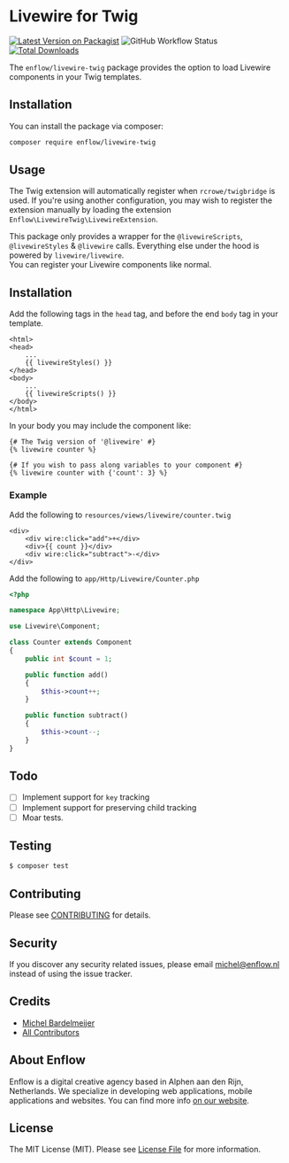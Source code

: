 # Livewire for Twig

[![Latest Version on Packagist](https://img.shields.io/packagist/v/enflow/livewire-twig.svg?style=flat-square)](https://packagist.org/packages/enflow/livewire-twig)
![GitHub Workflow Status](https://github.com/enflow/livewire-twig/workflows/run-tests/badge.svg)
[![Total Downloads](https://img.shields.io/packagist/dt/enflow/livewire-twig.svg?style=flat-square)](https://packagist.org/packages/enflow/livewire-twig)

The `enflow/livewire-twig` package provides the option to load Livewire components in your Twig templates.

## Installation
You can install the package via composer:

``` bash
composer require enflow/livewire-twig
```

## Usage
The Twig extension will automatically register when `rcrowe/twigbridge` is used.
If you're using another configuration, you may wish to register the extension manually by loading the extension `Enflow\LivewireTwig\LivewireExtension`.

This package only provides a wrapper for the `@livewireScripts`, `@livewireStyles` & `@livewire` calls. Everything else under the hood is powered by `livewire/livewire`.   
You can register your Livewire components like normal. 

## Installation

Add the following tags in the `head` tag, and before the end `body` tag in your template.

```twig
<html>
<head>
    ...
    {{ livewireStyles() }}
</head>
<body>
    ...
    {{ livewireScripts() }}
</body>
</html>
```

In your body you may include the component like:

```twig
{# The Twig version of '@livewire' #}
{% livewire counter %}

{# If you wish to pass along variables to your component #}
{% livewire counter with {'count': 3} %}
```

### Example

Add the following to `resources/views/livewire/counter.twig`
```twig
<div>
    <div wire:click="add">+</div>
    <div>{{ count }}</div>
    <div wire:click="subtract">-</div>
</div>
```

Add the following to `app/Http/Livewire/Counter.php`
```php
<?php

namespace App\Http\Livewire;

use Livewire\Component;

class Counter extends Component
{
    public int $count = 1;

    public function add()
    {
        $this->count++;
    }

    public function subtract()
    {
        $this->count--;
    }
}
```

## Todo
- [ ] Implement support for `key` tracking
- [ ] Implement support for preserving child tracking
- [ ] Moar tests.

## Testing
``` bash
$ composer test
```

## Contributing
Please see [CONTRIBUTING](CONTRIBUTING.md) for details.

## Security
If you discover any security related issues, please email michel@enflow.nl instead of using the issue tracker.

## Credits
- [Michel Bardelmeijer](https://github.com/mbardelmeijer)
- [All Contributors](../../contributors)

## About Enflow
Enflow is a digital creative agency based in Alphen aan den Rijn, Netherlands. We specialize in developing web applications, mobile applications and websites. You can find more info [on our website](https://enflow.nl/en).

## License
The MIT License (MIT). Please see [License File](LICENSE.md) for more information.

